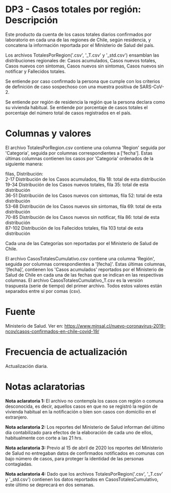 # DP3 - Casos totales por región: Descripción
Este producto da cuenta de los casos totales diarios confirmados por laboratorio en cada una de las regiones de Chile, según residencia, y concatena la información reportada por el Ministerio de Salud del país. 

Los archivos TotalesPorRegion('.csv', '_T.csv' y '_std.csv') ensamblan las distribuciones regionales de: Casos acumulados, Casos nuevos totales, Casos nuevos con sintomas, Casos nuevos sin sintomas, Casos nuevos sin notificar y Fallecidos totales.

Se entiende por caso confirmado la persona que cumple con los criterios de definición de caso sospechoso con una muestra positiva de SARS-CoV-2.

Se entiende por región de residencia la región que la persona declara como su vivienda habitual. Se entiende por porcentaje de casos totales el porcentaje del número total de casos registrados en el país. 

# Columnas y valores
El archivo TotalesPorRegion.csv contiene una columna 'Region' seguida por 'Categoria', seguida por columnas correspondientes a ['fecha']. 
Estas últimas columnas contienen los casos por 'Categoria' ordenados de la siguiente manera:

filas, Distribución:<br/>
2-17 Distribución de los Casos acumulados, fila 18: total de esta distribución<br/>
19-34 Distribución de los Casos nuevos totales, fila 35: total de esta distribución<br/>
36-51 Distribución de los Casos nuevos con sintomas, fila 52: total de esta distribución<br/>
53-68 Distribución de los Casos nuevos sin sintomas, fila 69: total de esta distribución<br/>
70-85 Distribución de los Casos nuevos sin notificar, fila 86: total de esta distribución<br/>
87-102 Distribución de los Fallecidos totales, fila 103 total de esta distribución<br/>

Cada una de las Categorías son reportadas por el Ministerio de Salud de Chile.

El archivo CasosTotalesCumulativo.csv contiene una columna 'Región', seguida por columnas correspondientes a '[fecha]'. Estas últimas columnas, ‘[fecha]’, contienen los 'Casos acumulados' reportados por el Ministerio de Salud de Chile en cada una de las fechas que se indican en las respectivas columnas. El archivo CasosTotalesCumulativo_T.csv es la versión traspuesta (serie de tiempo) del primer archivo. Todos estos valores están separados entre sí por comas (csv).

# Fuente
Ministerio de Salud. Ver en:
https://www.minsal.cl/nuevo-coronavirus-2019-ncov/casos-confirmados-en-chile-covid-19/

# Frecuencia de actualización
Actualización diaria. 

# Notas aclaratorias

**Nota aclaratoria 1:** El archivo no contempla los casos con región o comuna desconocida, es decir, aquellos casos en que no se registró la región de vivienda habitual en la notificación o bien son casos con domicilio en el extranjero.

**Nota aclaratoria 2:**  Los reportes del Ministerio de Salud informan del último día contabilizado para efectos de la elaboración de cada uno de ellos, habitualmente con corte a las 21 hrs. 

**Nota aclaratoria 3:** Previo al 15 de abril de 2020 los reportes del Ministerio de Salud no entregaban datos de confirmados notificados en comunas con bajo número de casos, para proteger la identidad de las personas contagiadas. 

**Nota aclaratoria 4:** Dado que los archivos TotalesPorRegion('.csv', '_T.csv' y '_std.csv') contienen los datos reportados en CasosTotalesCumulativo, este último se deprecará en dos semanas.

